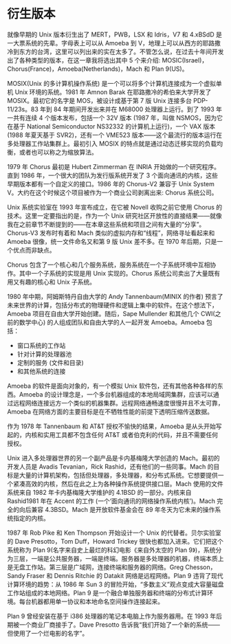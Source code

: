 # 衍生版本

就像早期的 Unix 版本衍生出了 MERT，PWB，LSX 和 Idris，V7 和 4.xBSdD 是一大票系统的先辈。字母表上可以从 Amoeba 到 V，地理上可以从西方的耶路撒冷到东方的台湾，这里可以列出来的实在太多了。不管怎么说，在过去十年间开发出了各种类型的版本，在这一章我将选出其中 5 个来介绍: MOSIC(Israel)，Chorus(France)，Amoeba(Netherlands)，Mach 和 Plan 9(US)。

MOSIX(Unix 的多计算机操作系统) 是一个可以将多个计算机连接成为一个虚拟单机 Unix 环境的系统。1981 年 Amnon Barak 在耶路撒冷的希伯来大学开发了 MOSIX。最初它的名字是 MOS，被设计成基于第 7 版 Unix 连接多台 PDP-11/23s。83 年到 84 年期间开发出来并在 M68000 处理器上运行。到了 1993 年一共有连续 4 个版本发布，包括一个 32V 版本 (1987 年，叫做 NSMOS，因为它在基于 National Semiconductor NS32332 的计算机上运行)，一个 VAX 版本 (1988 年夏天基于 SVR2)，还有一个 VME523 版本——这个最流行的版本运行在多处理器工作站集群上。最初引入 MOSIX 的特点就是通过动态迁移实现的负载均衡，或者也可以称之为缩放算法。

1979 年 Chorus 最初是 Hubert Zimmerman 在 INRIA 开始做的一个研究程序。直到 1986 年，一个很大的团队为发行版系统开发了 3 个面向通讯的内核，这些早期版本都有一个自定义的接口。1986 年的 Chorus-V2 兼容于 Unix System V。大约在这个时候这个项目被作为一个商业公司剥离出来: Chorus 系统公司。

Unix 系统实验室在 1993 年宣布成立，在它被 Novell 收购之前它使用 Chorus 的技术。这里一定要指出的是，作为一个 Unix 研究社区开放性的直接结果——就像我在之前章节不断提到的——在本章这些系统和项目之间有大量的“分享”。Chorus-V3 发布时有着和 Mach 类似的虚拟内存和“线程”，网络寻址看起来和 Amoeba 很像，统一文件命名又和第 9 版 Unix 差不多。在 1970 年后期，只是一个优点而非缺点。

Chorus 包含了一个核心和几个服务系统，服务系统在一个子系统环境中互相协作。其中一个子系统的实现是用 Unix 实现的。Chorus 系统公司卖出了大量既有用又有趣的核心和 Unix 子系统。

1980 年中期，阿姆斯特丹自由大学的 Andy Tannenbaum(MINIX 的作者) 预言了未来世界的计算，包括分布式的物理硬件和逻辑上集中的软件。在这个想法下，Amoeba 项目在自由大学开始创建。随后，Sape Mullender 和其他几个 CWI(之前的数学中心) 的人组成团队和自由大学的人一起开发 Amoeba。Amoeba 包括：

* 窗口系统的工作站
* 针对计算的处理器池
* 定制的服务 (文件和目录)
* 和其他系统的连接

Amoeba 的软件是面向对象的，有一个模拟 Unix 软件包，还有其他各种各样的东西。Amoeba 的设计理念是，一个多台机器组成的本地局域网集群，应该可以通过远程网络连接远方一个类似的机器集群。远程网络通畅速度很慢并且不太可靠，Amoeba 在网络方面的主要目标是在不牺牲性能的前提下透明压缩传送数据。

作为 1978 年 Tannenbaum 和 AT&T 授权不愉快的结果，Amoeba 是从头开始写起的，内核和实用工具都不包含任何 AT&T 或者伯克利的代码，并且不需要任何授权。

Unix 进入多处理器世界的另一个副产品是卡内基梅隆大学创造的 Mach。最初的开发人员是 Avadis Tevanian，Rick Rashid，还有他们的一些同事。Mach 的目标是大量的计算机架构，包括但处理器，多处理器，和分布式系统。它想要提供一个紧凑高效的内核，然后在此之上为各种操作系统提供接口层。Mach 使用的文件系统来自 1982 年卡内基梅隆大学维护的 4.1BSD 的一部分。内核来自 Rashid1981 年在 Accent 的工作 (一个‘面向通讯的网络操作系统内核’)。Mach 完全的向后兼容 4.3BSD。Mach 是开放软件基金会在 89 年冬天为它未来的操作系统指定的内核。

1987 年 Rob Pike 和 Ken Thompson 开始设计一个 Unix 的代替者。贝尔实验室的 Dave Presotto，Tom Duff，Howard Trickey 很快也都加入进来。它们把这个系统称为 Plan 9(名字来自史上最烂的科幻电影《来自外太空的 Plan 9》)，系统分为三层，一端是公共服务器，一端是终端。服务器是多处理器的机器，终端本质上是无盘工作站。第三层是广域网，连接终端和服务器的网络。Greg Chesson，Sandy Fraser 和 Dennis Ritchie 的 Datakit 网络是远程网络。Plan 9 违背了现代计算环境的趋势：从 1986 年 Sun 3 的冒险开始，“多数主义”观点变成大容量磁盘工作站组成的本地网络。Plan 9 是一个融合单独服务器和终端的分布式计算环境。每台机器都用单一协议和本地命名空间操作连接起来。

Plan 9 曾经安装在基于 i386 处理器的笔记本电脑上作为服务器用。在 1993 年后期被一个商业厂商接手了。Dave Presotto 告诉我“我们开始了一个新的系统——但使用了一个烂电影的名字”。
